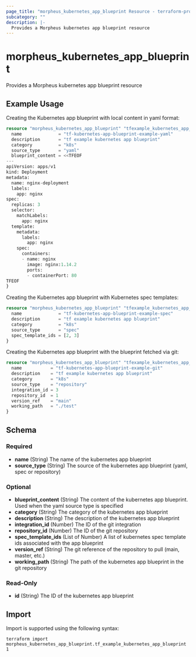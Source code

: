 ```yaml
---
page_title: "morpheus_kubernetes_app_blueprint Resource - terraform-provider-morpheus"
subcategory: ""
description: |-
  Provides a Morpheus kubernetes app blueprint resource
---
```


# morpheus_kubernetes_app_blueprint

Provides a Morpheus kubernetes app blueprint resource

## Example Usage

Creating the Kubernetes app blueprint with local content in yaml format:

```terraform
resource "morpheus_kubernetes_app_blueprint" "tfexample_kubernetes_app_blueprint_yaml" {
  name              = "tf-kubernetes-app-blueprint-example-yaml"
  description       = "tf example kubernetes app blueprint"
  category          = "k8s"
  source_type       = "yaml"
  blueprint_content = <<TFEOF
---
apiVersion: apps/v1
kind: Deployment
metadata:
  name: nginx-deployment
  labels:
    app: nginx
spec:
  replicas: 3
  selector:
    matchLabels:
      app: nginx
  template:
    metadata:
      labels:
        app: nginx
    spec:
      containers:
      - name: nginx
        image: nginx:1.14.2
        ports:
        - containerPort: 80
TFEOF
}
```

Creating the Kubernetes app blueprint with Kubernetes spec templates:

```terraform
resource "morpheus_kubernetes_app_blueprint" "tfexample_kubernetes_app_blueprint_spec" {
  name              = "tf-kubernetes-app-blueprint-example-spec"
  description       = "tf example kubernetes app blueprint"
  category          = "k8s"
  source_type       = "spec"
  spec_template_ids = [2, 3]
}
```

Creating the Kubernetes app blueprint with the blueprint fetched via git:

```terraform
resource "morpheus_kubernetes_app_blueprint" "tfexample_kubernetes_app_blueprint_git" {
  name           = "tf-kubernetes-app-blueprint-example-git"
  description    = "tf example kubernetes app blueprint"
  category       = "k8s"
  source_type    = "repository"
  integration_id = 3
  repository_id  = 1
  version_ref    = "main"
  working_path   = "./test"
}
```

<!-- schema generated by tfplugindocs -->
## Schema

### Required

- **name** (String) The name of the kubernetes app blueprint
- **source_type** (String) The source of the kubernetes app blueprint (yaml, spec or repository)

### Optional

- **blueprint_content** (String) The content of the kubernetes app blueprint. Used when the yaml source type is specified
- **category** (String) The category of the kubernetes app blueprint
- **description** (String) The description of the kubernetes app blueprint
- **integration_id** (Number) The ID of the git integration
- **repository_id** (Number) The ID of the git repository
- **spec_template_ids** (List of Number) A list of kubernetes spec template ids associated with the app blueprint
- **version_ref** (String) The git reference of the repository to pull (main, master, etc.)
- **working_path** (String) The path of the kubernetes app blueprint in the git repository

### Read-Only

- **id** (String) The ID of the kubernetes app blueprint

## Import

Import is supported using the following syntax:

```shell
terraform import morpheus_kubernetes_app_blueprint.tf_example_kubernetes_app_blueprint 1
```
